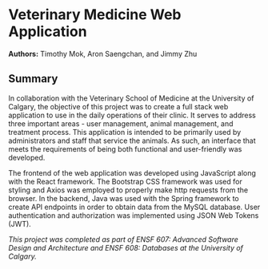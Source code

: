 # Veterinary Medicine Web Application

**Authors:** Timothy Mok, Aron Saengchan, and Jimmy Zhu

## Summary
In collaboration with the Veterinary School of Medicine at the University of Calgary, the objective of this project was to create a full stack web application to use in the daily operations of their clinic. It serves to address three important areas - user management, animal management, and treatment process. This application is intended to be primarily used by administrators and staff that service the animals. As such, an interface that meets the requirements of being both functional and user-friendly was developed.

The frontend of the web application was developed using JavaScript along with the React framework. The Bootstrap CSS framework was used for styling and Axios was employed to properly make http requests from the browser. In the backend, Java was used with the Spring framework to create API endpoints in order to obtain data from the MySQL database. User authentication and authorization was implemented using JSON Web Tokens (JWT).

*This project was completed as part of ENSF 607: Advanced Software Design and Architecture and ENSF 608: Databases at the University of Calgary.*